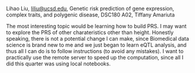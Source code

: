 Lihao Liu, liliu@ucsd.edu, Genetic risk prediction of gene expression, complex traits, and polygenic disease, DSC180 A02, Tiffany Amariuta

The most interesting topic would be learning how to build PRS.
I may want to explore the PRS of other charateristics other than height.
Honestly speaking, there is not a potential change I can make, since Biomedical data science is brand new to me and we just began to learn eQTL analysis, and thus all I can do is to follow instructions (to avoid any mistakes).
I want to practically use the remote server to speed up the computation, since all I did this quarter was using local notebooks.
